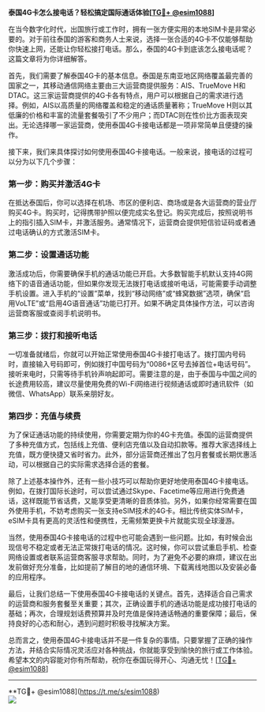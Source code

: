 **泰国4G卡怎么接电话？轻松搞定国际通话体验[[TG💪+ @esim1088](https://t.me/s/esim1088)]**

在当今数字化时代，出国旅行或工作时，拥有一张方便实用的本地SIM卡是非常必要的。对于前往泰国的游客和商务人士来说，选择一张合适的4G卡不仅能够帮助你快速上网，还能让你轻松接打电话。那么，泰国的4G卡到底该怎么接电话呢？这篇文章将为你详细解答。

首先，我们需要了解泰国4G卡的基本信息。泰国是东南亚地区网络覆盖最完善的国家之一，其移动通信网络主要由三大运营商提供服务：AIS、TrueMove H和DTAC。这三家运营商提供的4G卡各有特点，用户可以根据自己的需求进行选择。例如，AIS以高质量的网络覆盖和稳定的通话质量著称；TrueMove H则以其低廉的价格和丰富的流量套餐吸引了不少用户；而DTAC则在性价比方面表现突出。无论选择哪一家运营商，使用泰国4G卡接电话都是一项非常简单且便捷的操作。

接下来，我们来具体探讨如何使用泰国4G卡接电话。一般来说，接电话的过程可以分为以下几个步骤：

### **第一步：购买并激活4G卡**

在抵达泰国后，你可以选择在机场、市区的便利店、商场或是各大运营商的营业厅购买4G卡。购买时，记得携带护照以便完成实名登记。购买完成后，按照说明书上的指引插入SIM卡，并激活服务。通常情况下，运营商会提供短信验证码或者通过电话确认的方式激活SIM卡。

### **第二步：设置通话功能**

激活成功后，你需要确保手机的通话功能已开启。大多数智能手机默认支持4G网络下的语音通话功能，但如果你发现无法拨打电话或接听电话，可能需要手动调整手机设置。进入手机的“设置”菜单，找到“移动网络”或“蜂窝数据”选项，确保“启用VoLTE”或“启用4G语音通话”功能已打开。如果不确定具体操作方法，可以咨询运营商客服或查阅手机说明书。

### **第三步：拨打和接听电话**

一切准备就绪后，你就可以开始正常使用泰国4G卡接打电话了。拨打国内号码时，直接输入号码即可，例如拨打中国号码为“0086+区号去掉首位+电话号码”。接听来电时，只需等待手机铃声响起即可。需要注意的是，由于泰国与中国之间的长途费用较高，建议尽量使用免费的Wi-Fi网络进行视频通话或即时通讯软件（如微信、WhatsApp）联系亲朋好友。

### **第四步：充值与续费**

为了保证通话功能的持续使用，你需要定期为你的4G卡充值。泰国的运营商提供了多种充值方式，包括线上充值、便利店充值以及自动扣款等。推荐大家选择线上充值，既方便快捷又省时省力。此外，部分运营商还推出了包月套餐或长期优惠活动，可以根据自己的实际需求选择合适的套餐。

除了上述基本操作外，还有一些小技巧可以帮助你更好地使用泰国4G卡接电话。例如，在拨打国际长途时，可以尝试通过Skype、Facetime等应用进行免费通话，这样既能节省话费，又能享受更清晰的音质体验。另外，如果你经常需要在国外使用手机，不妨考虑购买一张支持eSIM技术的4G卡。相比传统实体SIM卡，eSIM卡具有更高的灵活性和便携性，无需频繁更换卡片就能实现全球漫游。

当然，使用泰国4G卡接电话的过程中也可能会遇到一些问题。比如，有时候会出现信号不稳定或者无法正常拨打电话的情况。这时候，你可以尝试重启手机、检查网络设置或者联系运营商客服寻求帮助。同时，为了避免不必要的麻烦，建议在出发前做好充分准备，比如提前了解目的地的通信环境、下载离线地图以及安装必备的应用程序。

最后，让我们总结一下使用泰国4G卡接电话的关键点。首先，选择适合自己需求的运营商和服务套餐至关重要；其次，正确设置手机的通话功能是成功接打电话的基础；再次，合理规划话费预算并及时充值是保持通话畅通的重要保障；最后，保持良好的心态和耐心，遇到问题时积极寻找解决方案。

总而言之，使用泰国4G卡接电话并不是一件复杂的事情。只要掌握了正确的操作方法，并结合实际情况灵活应对各种挑战，你就能享受到愉快的旅行或工作体验。希望本文的内容能对你有所帮助，祝你在泰国玩得开心、沟通无忧！[[TG💪+ @esim1088](https://t.me/s/esim1088)]

---

**TG💪+ @esim1088](https://t.me/s/esim1088)  
![](https://i.postimg.cc/4NQfJmqS/Snipaste-2025-05-13-00-14-12.png)